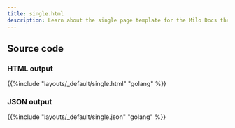 ```yaml
---
title: single.html
description: Learn about the single page template for the Milo Docs theme.
---
```


## Source code 

### HTML output 

{{%include "layouts/_default/single.html" "golang" %}}

### JSON output 

{{%include "layouts/_default/single.json" "golang" %}}